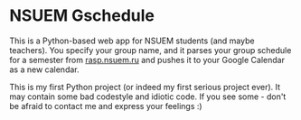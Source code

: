 # NSUEM Gschedule

This is a Python-based web app for NSUEM students (and maybe teachers). You specify your group name, and it parses your group schedule for a semester from [rasp.nsuem.ru](http:\\rasp.nsuem.ru) and pushes it to your Google Calendar as a new calendar.

This is my first Python project (or indeed my first serious project ever). It may contain some bad codestyle and idiotic code. If you see some - don't be afraid to contact me and express your feelings :)
